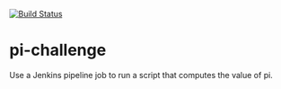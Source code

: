 [![Build Status](http://ec2-13-233-49-185.ap-south-1.compute.amazonaws.com/buildStatus/icon?job=pi-challenge)](http://ec2-13-233-49-185.ap-south-1.compute.amazonaws.com/job/pi-challenge/)
# pi-challenge
Use a Jenkins pipeline job to run a script that computes the value of pi.

